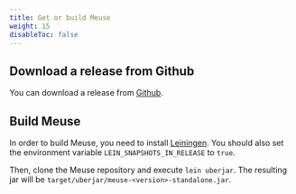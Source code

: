 ```yaml
---
title: Get or build Meuse
weight: 15
disableToc: false
---
```


## Download a release from Github

You can download a release from [Github](https://github.com/mcorbin/meuse/releases).

## Build Meuse

In order to build Meuse, you need to install [Leiningen](https://leiningen.org/). You should also set the environment variable `LEIN_SNAPSHOTS_IN_RELEASE` to `true`.

Then, clone the Meuse repository and execute `lein uberjar`. The resulting jar will be `target/uberjar/meuse-<version>-standalone.jar`.
